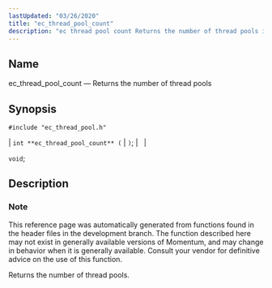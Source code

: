 ```yaml
---
lastUpdated: "03/26/2020"
title: "ec_thread_pool_count"
description: "ec thread pool count Returns the number of thread pools int ec thread pool count void This reference page was automatically generated from functions found in the header files in the development branch The function described here may not exist in generally available versions of Momentum and may change in..."
---
```


<a name="apis.ec_thread_pool_count"></a> 
## Name

ec_thread_pool_count — Returns the number of thread pools

## Synopsis

`#include "ec_thread_pool.h"`

| `int **ec_thread_pool_count** (` | `)`; |   |

`void`;<a name="idp63324960"></a> 
## Description

### Note

This reference page was automatically generated from functions found in the header files in the development branch. The function described here may not exist in generally available versions of Momentum, and may change in behavior when it is generally available. Consult your vendor for definitive advice on the use of this function.

Returns the number of thread pools.